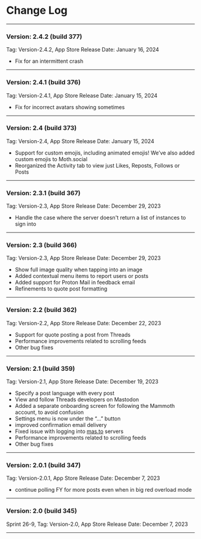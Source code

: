 # Change Log

---

### Version: 2.4.2 (build 377)
Tag: Version-2.4.2, App Store Release Date: January 16, 2024

* Fix for an intermittent crash

---

### Version: 2.4.1 (build 376)
Tag: Version-2.4.1, App Store Release Date: January 15, 2024

* Fix for incorrect avatars showing sometimes

---

### Version: 2.4 (build 373)
Tag: Version-2.4, App Store Release Date: January 15, 2024

* Support for custom emojis, including animated emojis! We’ve also added custom emojis to Moth.social
* Reorganized the Activity tab to view just Likes, Reposts, Follows or Posts

---

### Version: 2.3.1 (build 367)
Tag: Version-2.3, App Store Release Date: December 29, 2023

* Handle the case where the server doesn't return a list of instances to sign into

---

### Version: 2.3 (build 366)
Tag: Version-2.3, App Store Release Date: December 29, 2023

* Show full image quality when tapping into an image
* Added contextual menu items to report users or posts
* Added support for Proton Mail in feedback email
* Refinements to quote post formatting

---

### Version: 2.2 (build 362)
Tag: Version-2.2, App Store Release Date: December 22, 2023

* Support for quote posting a post from Threads
* Performance improvements related to scrolling feeds
* Other bug fixes

---

### Version: 2.1 (build 359)
Tag: Version-2.1, App Store Release Date: December 19, 2023

* Specify a post language with every post
* View and follow Threads developers on Mastodon
* Added a separate onboarding screen for following the Mammoth account, to avoid confusion
* Settings menu is now under the “…” button
* improved confirmation email delivery
* Fixed issue with logging into [mas.to](http://mas.to) servers
* Performance improvements related to scrolling feeds
* Other bug fixes

---

### Version: 2.0.1 (build 347)
Tag: Version-2.0.1, App Store Release Date: December 7, 2023

* continue polling FY for more posts even when in big red overload mode

---

### Version: 2.0 (build 345)
Sprint 26-9, Tag: Version-2.0, App Store Release Date: December 7, 2023

---
